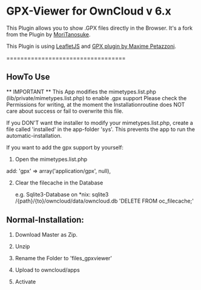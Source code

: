 GPX-Viewer for OwnCloud v 6.x
==================================

This Plugin allows you to show .GPX files directly in the Browser. It's a fork from the Plugin by [MoriTanosuke][3].

This Plugin is using [LeafletJS][0] and [GPX plugin by Maxime Petazzoni][2].

==================================

HowTo Use
---------

** IMPORTANT **
This App modifies the mimetypes.list.php (lib/private/mimetypes.list.php) to enable .gpx support
Please check the Permissions for writing, at the moment the Installationroutine does NOT care about success or fail to overwrite this file.

If you DON'T want the installer to modify your mimetypes.list.php, create a file called 'installed' in the app-folder 'sys'. This prevents the app to run the automatic-installation.

If you want to add the gpx support by yourself:

1. Open the mimetypes.list.php

add:
	'gpx' => array('application/gpx', null),

2. Clear the filecache in the Database

	e.g. Sqlite3-Database on *nix:
		sqlite3 /{path}/{to}/owncloud/data/owncloud.db 'DELETE FROM oc_filecache;'


Normal-Installation:
---------
1. Download Master as Zip.

2. Unzip

3. Rename the Folder to 'files_gpxviewer'

4. Upload to owncloud/apps

5. Activate


[0]: http://leafletjs.com/
[1]: http://owncloud.org/
[2]: https://github.com/mpetazzoni/leaflet-gpx
[3]: https://github.com/MoriTanosuke/owncloud_files_gpxviewer

